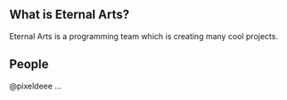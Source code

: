 ## What is Eternal Arts?

Eternal Arts is a programming team which is creating many cool projects.

## People

@pixeldeee
...
